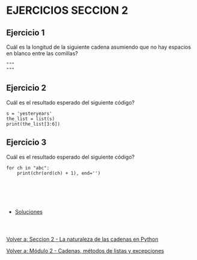 # **EJERCICIOS SECCION 2**  

## **Ejercicio 1**  

Cuál es la longitud de la siguiente cadena asumiendo que no hay espacios en blanco entre las comillas?  
```
"""
"""
```

## **Ejercicio 2**  

Cuál es el resultado esperado del siguiente código?
```
s = 'yesteryears'
the_list = list(s)
print(the_list[3:6])
```

## **Ejercicio 3**  

Cuál es el resultado esperado del siguiente código?
```
for ch in "abc":
    print(chr(ord(ch) + 1), end='')
```  

#  
<br></br>

- [Soluciones](Sec2-ejsol.md)
<br></br>
#  

[Volver a: Seccion 2 - La naturaleza de las cadenas en Python](_Seccion2.md)  

[Volver a: Módulo 2 - Cadenas, métodos de listas y excepciones](../README.md)